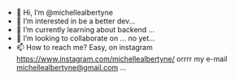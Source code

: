 - 👋 Hi, I’m @michellealbertyne
- 👀 I’m interested in be a better dev...
- 🌱 I’m currently learning about backend ...
- 💞️ I’m looking to collaborate on ... no yet...
- 📫 How to reach me? Easy, on instagram https://www.instagram.com/michellealbertyne/ orrrr my e-mail michellealbertyne@gmail.com ...

<!---
michellealbertyne/michellealbertyne is a ✨ special ✨ repository because its `README.md` (this file) appears on your GitHub profile.
You can click the Preview link to take a look at your changes.
--->
